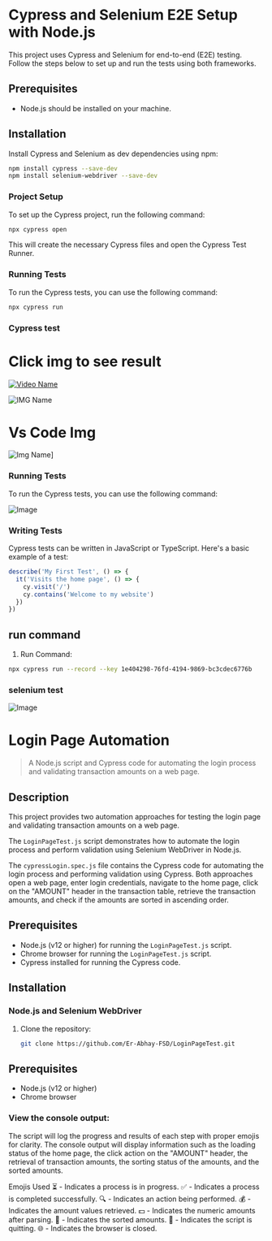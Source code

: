 # Cypress and Selenium E2E Setup with Node.js

This project uses Cypress and Selenium for end-to-end (E2E) testing. Follow the steps below to set up and run the tests using both frameworks.

## Prerequisites

- Node.js should be installed on your machine.

## Installation

Install Cypress and Selenium as dev dependencies using npm:
```bash
npm install cypress --save-dev
npm install selenium-webdriver --save-dev
```
### Project Setup
To set up the Cypress project, run the following command:
```bash
npx cypress open
```
This will create the necessary Cypress files and open the Cypress Test Runner.

### Running Tests
To run the Cypress tests, you can use the following command:
```bash
npx cypress run
```
### Cypress test
# Click img to see result
[![Video Name](cypress1.png)](https://drive.google.com/file/d/1SMuff8j3EVy6pzTRpJG_n6CHyfqFLGFb/view?usp=sharing)

![IMG Name](cypress2.png)
# Vs Code Img
![Img Name](cypress3.png)]
### Running Tests
To run the Cypress tests, you can use the following command:

![Image](cypress2.png)

### Writing Tests

Cypress tests can be written in JavaScript or TypeScript. Here's a basic example of a test:

```javascript
describe('My First Test', () => {
  it('Visits the home page', () => {
    cy.visit('/')
    cy.contains('Welcome to my website')
  })
})
```

## run command
1. Run Command:
 ```bash
npx cypress run --record --key 1e404298-76fd-4194-9869-bc3cdec6776b
```
### selenium test
![Image](code.png)

# Login Page Automation

> A Node.js script and Cypress code for automating the login process and validating transaction amounts on a web page.

## Description

This project provides two automation approaches for testing the login page and validating transaction amounts on a web page. 

The `LoginPageTest.js` script demonstrates how to automate the login process and perform validation using Selenium WebDriver in Node.js.

The `cypressLogin.spec.js` file contains the Cypress code for automating the login process and performing validation using Cypress.
Both approaches open a web page, enter login credentials, navigate to the home page, click on the "AMOUNT" header in the transaction table, retrieve the transaction amounts, and check if the amounts are sorted in ascending order.

## Prerequisites

- Node.js (v12 or higher) for running the `LoginPageTest.js` script.
- Chrome browser for running the `LoginPageTest.js` script.
- Cypress installed for running the Cypress code.

## Installation

### Node.js and Selenium WebDriver

1. Clone the repository:

   ```bash
   git clone https://github.com/Er-Abhay-FSD/LoginPageTest.git
   ```
## Prerequisites

- Node.js (v12 or higher)
- Chrome browser

### View the console output:

The script will log the progress and results of each step with proper emojis for clarity. The console output will display information such as the loading status of the home page, the click action on the "AMOUNT" header, the retrieval of transaction amounts, the sorting status of the amounts, and the sorted amounts.

Emojis Used
⏳ - Indicates a process is in progress.
✅ - Indicates a process is completed successfully.
🔍 - Indicates an action being performed.
💰 - Indicates the amount values retrieved.
💵 - Indicates the numeric amounts after parsing.
🔢 - Indicates the sorted amounts.
👋 - Indicates the script is quitting.
🌐 - Indicates the browser is closed.
